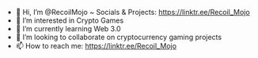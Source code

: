 - 👋 Hi, I’m @RecoilMojo ~ Socials & Projects: https://linktr.ee/Recoil_Mojo
- 👀 I’m interested in Crypto Games
- 🌱 I’m currently learning Web 3.0
- 💞️ I’m looking to collaborate on cryptocurrency gaming projects
- 📫 How to reach me: https://linktr.ee/Recoil_Mojo

<!---
RecoilMojo/RecoilMojo is a ✨ special ✨ repository because its `README.md` (this file) appears on your GitHub profile.
You can click the Preview link to take a look at your changes.
--->
